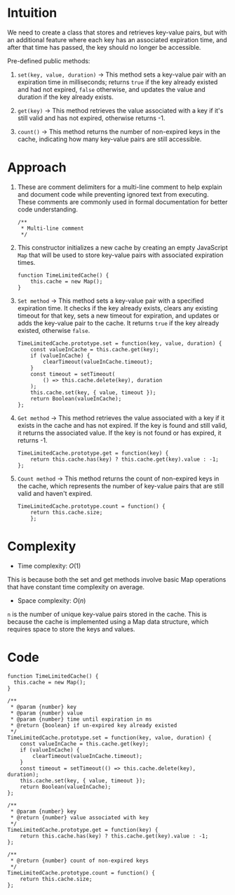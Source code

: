 # Intuition
<!-- Describe your first thoughts on how to solve this problem. -->
We need to create a class that stores and retrieves key-value pairs, but with an additional feature where each key has an associated expiration time, and after that time has passed, the key should no longer be accessible.

Pre-defined public methods:

1. `set(key, value, duration)` → This method sets a key-value pair with an expiration time in milliseconds; returns `true` if the key already existed and had not expired, `false` otherwise, and updates the value and duration if the key already exists.

2. `get(key)` → This method retrieves the value associated with a key if it's still valid and has not expired, otherwise returns -1.

3. `count()` → This method returns the number of non-expired keys in the cache, indicating how many key-value pairs are still accessible.

# Approach
<!-- Describe your approach to solving the problem. -->
1. These are comment delimiters for a multi-line comment to help explain and document code while preventing ignored text from executing. These comments are commonly used in formal documentation for better code understanding.

    ```
    /**
     * Multi-line comment
     */
    ```

2. This constructor initializes a new cache by creating an empty JavaScript `Map` that will be used to store key-value pairs with associated expiration times.

    ```
    function TimeLimitedCache() {
        this.cache = new Map();
    }
    ```

3. `Set method` → This method sets a key-value pair with a specified expiration time. It checks if the key already exists, clears any existing timeout for that key, sets a new timeout for expiration, and updates or adds the key-value pair to the cache. It returns `true` if the key already existed, otherwise `false`.

    ```
    TimeLimitedCache.prototype.set = function(key, value, duration) {
        const valueInCache = this.cache.get(key);
        if (valueInCache) {
            clearTimeout(valueInCache.timeout);
        }
        const timeout = setTimeout(
            () => this.cache.delete(key), duration
        );
        this.cache.set(key, { value, timeout });
        return Boolean(valueInCache);
    };
    ```

4. `Get method` → This method retrieves the value associated with a key if it exists in the cache and has not expired. If the key is found and still valid, it returns the associated value. If the key is not found or has expired, it returns -1.

    ```
    TimeLimitedCache.prototype.get = function(key) {
        return this.cache.has(key) ? this.cache.get(key).value : -1;
    };
    ```

5. `Count method` → This method returns the count of non-expired keys in the cache, which represents the number of key-value pairs that are still valid and haven't expired.

    ```
    TimeLimitedCache.prototype.count = function() {
        return this.cache.size;
        };
    ```

# Complexity
- Time complexity: $O(1)$
<!-- Add your time complexity here, e.g. $$O(n)$$ -->
This is because both the set and get methods involve basic Map operations that have constant time complexity on average.

- Space complexity: $O(n)$
<!-- Add your space complexity here, e.g. $$O(n)$$ -->
`n` is the number of unique key-value pairs stored in the cache. This is because the cache is implemented using a Map data structure, which requires space to store the keys and values.

# Code
```
function TimeLimitedCache() {
  this.cache = new Map();
}

/** 
 * @param {number} key
 * @param {number} value
 * @param {number} time until expiration in ms
 * @return {boolean} if un-expired key already existed
 */
TimeLimitedCache.prototype.set = function(key, value, duration) {
    const valueInCache = this.cache.get(key);
    if (valueInCache) {
        clearTimeout(valueInCache.timeout);
    }
    const timeout = setTimeout(() => this.cache.delete(key), duration);
    this.cache.set(key, { value, timeout });
    return Boolean(valueInCache);
};

/** 
 * @param {number} key
 * @return {number} value associated with key
 */
TimeLimitedCache.prototype.get = function(key) {
    return this.cache.has(key) ? this.cache.get(key).value : -1;
};

/** 
 * @return {number} count of non-expired keys
 */
TimeLimitedCache.prototype.count = function() {
    return this.cache.size;
};
```
